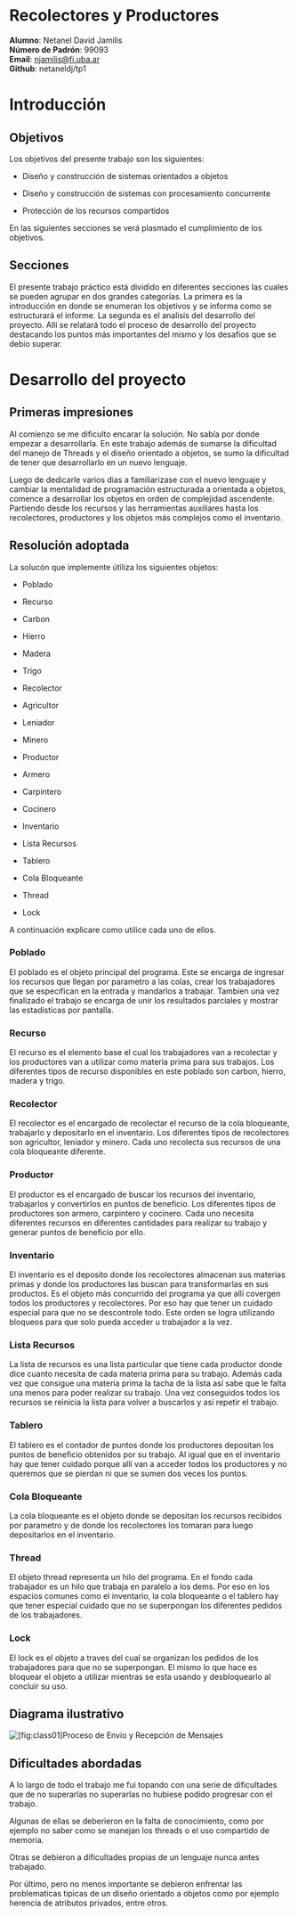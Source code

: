 Recolectores y Productores
============

**Alumno**:  Netanel David Jamilis           
**Número de Padrón**: 99093            
**Email**: njamilis@fi.uba.ar  
**Github**: netaneldj/tp1


Introducción
============

Objetivos
---------

Los objetivos del presente trabajo son los siguientes:

-   Diseño y construcción de sistemas orientados a objetos

-   Diseño y construcción de sistemas con procesamiento concurrente

-   Protección de los recursos compartidos

En las siguientes secciones se verá plasmado el cumplimiento de los
objetivos.

Secciones
---------

El presente trabajo práctico está dividido en diferentes secciones las cuales se pueden agrupar en dos grandes categorías. La primera es la introducción en donde se enumeran los objetivos y se informa como se estructurará el informe. La segunda es el analisis del desarrollo del proyecto. Allí se relatará todo el proceso de desarrollo del proyecto destacando los puntos más importantes del mismo y los desafios que se debio superar.

Desarrollo del proyecto
==========================

Primeras impresiones
------------------------

Al comienzo se me dificulto encarar la solución. No sabía por donde empezar a desarrollarla. En este trabajo además de sumarse la dificultad del manejo de Threads y el diseño orientado a objetos, se sumo la dificultad de tener que desarrollarlo en un nuevo lenguaje. 

Luego de dedicarle varios dias a familiarizase con el nuevo lenguaje y cambiar la mentalidad de programación estructurada a orientada a objetos, comence a desarrollar los objetos en orden de complejidad ascendente. Partiendo desde los recursos y las herramientas auxiliares hasta los recolectores, productores y los objetos más complejos como el inventario.

Resolución adoptada
------------------------

La solucón que implemente útiliza los siguientes objetos:

-   Poblado

-   Recurso
-   Carbon
-   Hierro
-   Madera
-   Trigo

-   Recolector
-   Agricultor
-   Leniador
-   Minero

-   Productor
-   Armero
-   Carpintero
-   Cocinero

-   Inventario
-   Lista Recursos
-   Tablero

-   Cola Bloqueante
-   Thread
-   Lock

A continuación explicare como utilice cada uno de ellos.

### Poblado

El poblado es el objeto principal del programa. Este se encarga de ingresar los recursos que llegan por parametro a las colas, crear los trabajadores que se especifican en la entrada y mandarlos a trabajar. Tambien una vez finalizado el trabajo se encarga de unir los resultados parciales y mostrar las estadisticas por pantalla.  

### Recurso

El recurso es el elemento base el cual los trabajadores van a recolectar y los productores van a utilizar como materia prima para sus trabajos. Los diferentes tipos de recurso disponibles en este poblado son carbon, hierro, madera y trigo.

### Recolector

El recolector es el encargado de recolectar el recurso de la cola bloqueante, trabajarlo y depositarlo en el inventario. Los diferentes tipos de recolectores son agricultor, leniador y minero. Cada uno recolecta sus recursos de una cola bloqueante diferente.

### Productor

El productor es el encargado de buscar los recursos del inventario, trabajarlos y convertirlos en puntos de beneficio. Los diferentes tipos de productores son armero, carpintero y cocinero. Cada uno necesita diferentes recursos en diferentes cantidades para realizar su trabajo y generar puntos de beneficio por ello.

### Inventario

El inventario es el deposito donde los recolectores almacenan sus materias primas y donde los productores las buscan para transformarlas en sus productos. Es el objeto más concurrido del programa ya que allí covergen todos los productores y recolectores. Por eso hay que tener un cuidado especial para que no se descontrole todo. Este orden se logra utilizando bloqueos para que solo pueda acceder u trabajador a la vez.

### Lista Recursos

La lista de recursos es una lista particular que tiene cada productor donde dice cuanto necesita de cada materia prima para su trabajo. Además cada vez que consigue una materia prima la tacha de la lista así sabe que le falta una menos para poder realizar su trabajo. Una vez conseguidos todos los recursos se reinicia la lista para volver a buscarlos y así repetir el trabajo.

### Tablero

El tablero es el contador de puntos donde los productores depositan los puntos de beneficio obtenidos por su trabajo. Al igual que en el inventario hay que tener cuidado porque allí van a acceder todos los productores y no queremos que se pierdan ni que se sumen dos veces los puntos.

### Cola Bloqueante

La cola bloqueante es el objeto donde se depositan los recursos recibidos por parametro y de donde los recolectores los tomaran para luego depositarlos en el inventario.

### Thread

El objeto thread representa un hilo del programa. En el fondo cada trabajador es un hilo que trabaja en paralelo a los dems. Por eso en los espacios comunes como el inventario, la cola bloqueante o el tablero hay que tener especial cuidado que no se superpongan los diferentes pedidos de los trabajadores.

### Lock

El lock es el objeto a traves del cual se organizan los pedidos de los trabajadores para que no se superpongan. El mismo lo que hace es bloquear el objeto a utilizar mientras se esta usando y desbloquearlo al concluir su uso.

Diagrama ilustrativo
------------------------

![\[fig:class01\]Proceso de Envio y Recepción de Mensajes](img/diagrama_secuencia_recolector_productor.png)

Dificultades abordadas
------------------------

A lo largo de todo el trabajo me fui topando con una serie de dificultades que de no superarlas no superarlas no hubiese podido progresar con el trabajo. 

Algunas de ellas se deberieron en la falta de conocimiento, como por ejemplo no saber como se manejan los threads o el uso compartido de memoria. 

Otras se debieron a dificultades propias de un lenguaje nunca antes trabajado.

Por último, pero no menos importante se debieron enfrentar las problematicas tipicas de un diseño orientado a objetos como por ejemplo herencia de atributos privados, entre otros.
